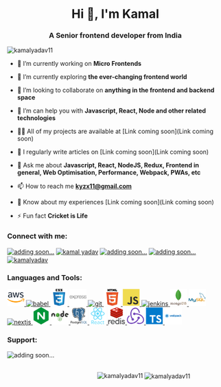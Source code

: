 <h1 align="center">Hi 👋, I'm Kamal</h1>
<h3 align="center">A Senior frontend developer from India</h3>

<p align="left"> <img src="https://komarev.com/ghpvc/?username=kamalyadav11&label=Profile%20views&color=0e75b6&style=flat" alt="kamalyadav11" /> </p>

- 🔭 I’m currently working on **Micro Frontends**

- 🌱 I’m currently exploring **the ever-changing frontend world**

- 👯 I’m looking to collaborate on **anything in the frontend and backend space**

- 🤝 I’m can help you with **Javascript, React, Node and other related technologies**

- 👨‍💻 All of my projects are available at [Link coming soon](Link coming soon)

- 📝 I regularly write articles on [Link coming soon](Link coming soon)

- 💬 Ask me about **Javascript, React, NodeJS, Redux, Frontend in general, Web Optimisation, Performance, Webpack, PWAs, etc**

- 📫 How to reach me **kyzx11@gmail.com**

- 📄 Know about my experiences [Link coming soon](Link coming soon)

- ⚡ Fun fact **Cricket is Life**

<h3 align="left">Connect with me:</h3>
<p align="left">
<a href="https://dev.to/adding soon..." target="blank"><img align="center" src="https://raw.githubusercontent.com/rahuldkjain/github-profile-readme-generator/master/src/images/icons/Social/devto.svg" alt="adding soon..." height="30" width="40" /></a>
<a href="https://linkedin.com/in/kamal yadav" target="blank"><img align="center" src="https://raw.githubusercontent.com/rahuldkjain/github-profile-readme-generator/master/src/images/icons/Social/linked-in-alt.svg" alt="kamal yadav" height="30" width="40" /></a>
<a href="https://hashnode.com/adding soon..." target="blank"><img align="center" src="https://raw.githubusercontent.com/rahuldkjain/github-profile-readme-generator/master/src/images/icons/Social/hashnode.svg" alt="adding soon..." height="30" width="40" /></a>
<a href="https://www.youtube.com/c/adding soon..." target="blank"><img align="center" src="https://raw.githubusercontent.com/rahuldkjain/github-profile-readme-generator/master/src/images/icons/Social/youtube.svg" alt="adding soon..." height="30" width="40" /></a>
<a href="https://www.leetcode.com/kamalyadav" target="blank"><img align="center" src="https://raw.githubusercontent.com/rahuldkjain/github-profile-readme-generator/master/src/images/icons/Social/leet-code.svg" alt="kamalyadav" height="30" width="40" /></a>
</p>

<h3 align="left">Languages and Tools:</h3>
<p align="left"> <a href="https://aws.amazon.com" target="_blank" rel="noreferrer"> <img src="https://raw.githubusercontent.com/devicons/devicon/master/icons/amazonwebservices/amazonwebservices-original-wordmark.svg" alt="aws" width="40" height="40"/> </a> <a href="https://babeljs.io/" target="_blank" rel="noreferrer"> <img src="https://www.vectorlogo.zone/logos/babeljs/babeljs-icon.svg" alt="babel" width="40" height="40"/> </a> <a href="https://www.w3schools.com/css/" target="_blank" rel="noreferrer"> <img src="https://raw.githubusercontent.com/devicons/devicon/master/icons/css3/css3-original-wordmark.svg" alt="css3" width="40" height="40"/> </a> <a href="https://expressjs.com" target="_blank" rel="noreferrer"> <img src="https://raw.githubusercontent.com/devicons/devicon/master/icons/express/express-original-wordmark.svg" alt="express" width="40" height="40"/> </a> <a href="https://git-scm.com/" target="_blank" rel="noreferrer"> <img src="https://www.vectorlogo.zone/logos/git-scm/git-scm-icon.svg" alt="git" width="40" height="40"/> </a> <a href="https://www.w3.org/html/" target="_blank" rel="noreferrer"> <img src="https://raw.githubusercontent.com/devicons/devicon/master/icons/html5/html5-original-wordmark.svg" alt="html5" width="40" height="40"/> </a> <a href="https://developer.mozilla.org/en-US/docs/Web/JavaScript" target="_blank" rel="noreferrer"> <img src="https://raw.githubusercontent.com/devicons/devicon/master/icons/javascript/javascript-original.svg" alt="javascript" width="40" height="40"/> </a> <a href="https://www.jenkins.io" target="_blank" rel="noreferrer"> <img src="https://www.vectorlogo.zone/logos/jenkins/jenkins-icon.svg" alt="jenkins" width="40" height="40"/> </a> <a href="https://www.mongodb.com/" target="_blank" rel="noreferrer"> <img src="https://raw.githubusercontent.com/devicons/devicon/master/icons/mongodb/mongodb-original-wordmark.svg" alt="mongodb" width="40" height="40"/> </a> <a href="https://www.mysql.com/" target="_blank" rel="noreferrer"> <img src="https://raw.githubusercontent.com/devicons/devicon/master/icons/mysql/mysql-original-wordmark.svg" alt="mysql" width="40" height="40"/> </a> <a href="https://nextjs.org/" target="_blank" rel="noreferrer"> <img src="https://cdn.worldvectorlogo.com/logos/nextjs-2.svg" alt="nextjs" width="40" height="40"/> </a> <a href="https://www.nginx.com" target="_blank" rel="noreferrer"> <img src="https://raw.githubusercontent.com/devicons/devicon/master/icons/nginx/nginx-original.svg" alt="nginx" width="40" height="40"/> </a> <a href="https://nodejs.org" target="_blank" rel="noreferrer"> <img src="https://raw.githubusercontent.com/devicons/devicon/master/icons/nodejs/nodejs-original-wordmark.svg" alt="nodejs" width="40" height="40"/> </a> <a href="https://www.postgresql.org" target="_blank" rel="noreferrer"> <img src="https://raw.githubusercontent.com/devicons/devicon/master/icons/postgresql/postgresql-original-wordmark.svg" alt="postgresql" width="40" height="40"/> </a> <a href="https://reactjs.org/" target="_blank" rel="noreferrer"> <img src="https://raw.githubusercontent.com/devicons/devicon/master/icons/react/react-original-wordmark.svg" alt="react" width="40" height="40"/> </a> <a href="https://redis.io" target="_blank" rel="noreferrer"> <img src="https://raw.githubusercontent.com/devicons/devicon/master/icons/redis/redis-original-wordmark.svg" alt="redis" width="40" height="40"/> </a> <a href="https://redux.js.org" target="_blank" rel="noreferrer"> <img src="https://raw.githubusercontent.com/devicons/devicon/master/icons/redux/redux-original.svg" alt="redux" width="40" height="40"/> </a> <a href="https://www.typescriptlang.org/" target="_blank" rel="noreferrer"> <img src="https://raw.githubusercontent.com/devicons/devicon/master/icons/typescript/typescript-original.svg" alt="typescript" width="40" height="40"/> </a> <a href="https://webpack.js.org" target="_blank" rel="noreferrer"> <img src="https://raw.githubusercontent.com/devicons/devicon/d00d0969292a6569d45b06d3f350f463a0107b0d/icons/webpack/webpack-original-wordmark.svg" alt="webpack" width="40" height="40"/> </a> </p>

<h3 align="left">Support:</h3>
<p><a href="https://www.buymeacoffee.com/adding soon..."> <img align="left" src="https://cdn.buymeacoffee.com/buttons/v2/default-yellow.png" height="50" width="210" alt="adding soon..." /></a></p><br><br>

<p><img align="left" src="https://github-readme-stats.vercel.app/api/top-langs?username=kamalyadav11&show_icons=true&locale=en&layout=compact" alt="kamalyadav11" /></p>

<p>&nbsp;<img align="center" src="https://github-readme-stats.vercel.app/api?username=kamalyadav11&show_icons=true&locale=en" alt="kamalyadav11" /></p>
